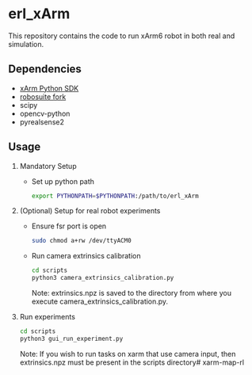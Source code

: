 # erl_xArm
This repository contains the code to run xArm6 robot in both real and simulation.

## Dependencies
- [xArm Python SDK](https://github.com/xArm-Developer/xArm-Python-SDK)
- [robosuite fork](https://github.com/tianyudwang/robosuite)
- scipy
- opencv-python
- pyrealsense2

## Usage
1. Mandatory Setup 
    - Set up python path
        ```bash
        export PYTHONPATH=$PYTHONPATH:/path/to/erl_xArm
        ```

2. (Optional) Setup for real robot experiments
    - Ensure fsr port is open
        ```bash
        sudo chmod a+rw /dev/ttyACM0
        ```
    - Run camera extrinsics calibration
        ```bash
        cd scripts
        python3 camera_extrinsics_calibration.py
        ```
        Note: extrinsics.npz is saved to the directory from where you execute camera_extrinsics_calibration.py.

3. Run experiments
    ```bash
    cd scripts
    python3 gui_run_experiment.py
    ```
    Note: If you wish to run tasks on xarm that use camera input, then extrinsics.npz must be present in the scripts directory# xarm-map-rl
